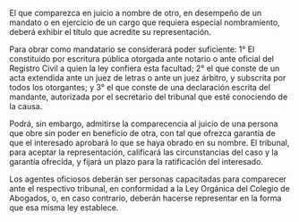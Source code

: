 El que comparezca en juicio a nombre de otro, en desempeño de un mandato o en ejercicio de un cargo que requiera especial nombramiento, deberá exhibir el título que acredite su representación.

Para obrar como mandatario se considerará poder suficiente: 1° El constituido por escritura pública otorgada ante notario o ante oficial del Registro Civil a quien la ley confiera esta facultad; 2° el que conste de un acta extendida ante un juez de letras o ante un juez árbitro, y subscrita por todos los otorgantes; y 3° el que conste de una declaración escrita del mandante, autorizada por el secretario del tribunal que esté conociendo de la causa.

Podrá, sin embargo, admitirse la comparecencia al juicio de una persona que obre sin poder en beneficio de otra, con tal que ofrezca garantía de que el interesado aprobará lo que se haya obrado en su nombre. El tribunal, para aceptar la representación, calificará las circunstancias del caso y la garantía ofrecida, y fijará un plazo para la ratificación del interesado.

Los agentes oficiosos deberán ser personas capacitadas para comparecer ante el respectivo tribunal, en conformidad a la Ley Orgánica del Colegio de Abogados, o, en caso contrario, deberán hacerse representar en la forma que esa misma ley establece.